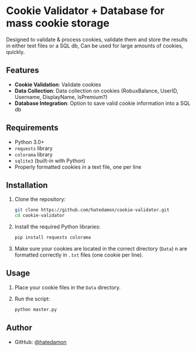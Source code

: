 # Cookie Validator + Database for mass cookie storage

Designed to validate & process cookies, validate them and store the results in either text files or a SQL db, Can be used for large amounts of cookies, quickly.

## Features

- **Cookie Validation**: Validate cookies
- **Data Collection**: Data collection on cookies (RobuxBalance, UserID, Username, DisplayName, IsPremium?)
- **Database Integration**: Option to save valid cookie information into a SQL db

## Requirements

- Python 3.0+
- `requests` library
- `colorama` library
- `sqlite3` (built-in with Python)
- Properly formatted cookies in a text file, one per line

## Installation

1. Clone the repository:

    ```sh
    git clone https://github.com/hatedamon/cookie-validator.git
    cd cookie-validator
    ```

2. Install the required Python libraries:

    ```sh
    pip install requests colorama
    ```

3. Make sure your cookies are located in the correct directory (`Data`) n are formatted correctly in `.txt` files (one cookie per line).

## Usage

1. Place your cookie files in the `Data` directory.

2. Run the script:

    ```sh
    python master.py
    ```

## Author

- GitHub: [@hatedamon](https://github.com/hatedamon)
